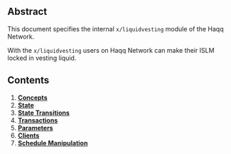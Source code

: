 <!--
order: 0
title: "Liquid vesting Overview"
parent:
title: "liquidvesting"
-->

## Abstract

This document specifies the internal `x/liquidvesting` module of the Haqq Network.

With the `x/liquidvesting` users on Haqq Network can make their ISLM locked in vesting liquid.

## Contents

1. **[Concepts](01_concepts.md)**
2. **[State](02_state.md)**
3. **[State Transitions](03_state_transitions.md)**
4. **[Transactions](04_transactions.md)**
5. **[Parameters](05_parameters.md)**
6. **[Clients](06_clients.md)**
7. **[Schedule Manipulation](07_schedule_manipulation.md)**